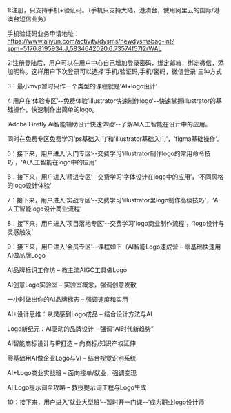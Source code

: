 1:注册，只支持手机+验证码。（手机只支持大陆，港澳台，使用阿里云的国际/港澳台短信业务）

手机验证码业务申请地址：https://www.aliyun.com/activity/dysms/newdysmsbag-int?spm=5176.8195934.J_5834642020.6.73574f57I2rWAL

2:注册登陆后，用户可以在用户中心自己增加登录密码，绑定邮箱，绑定微信，添加昵称。这样用户下次登录可以选择‘手机/验证码,手机/密码，微信登录'三种方式

3：最小mvp暂时只作一个类型的课程就是’AI+logo设计‘

4:用户在‘体验专区’--免费体验’illustrator快速制作logo‘--快速掌握illustrator的基础操作，快速制作出简单的logo。

‘Adobe Firefly Ai智能辅助设计快速体验’--了解AI人工智能在设计中的应用。

同时在免费专区免费学习‘ps基础入门’和‘illustrator基础入门’，‘figma基础操作’。

5：接下来，用户进入‘入门专区’--交费学习‘illustrator制作logo的常用命令技巧’，‘Ai人工智能在logo中的应用’

6：接下来，用户进入‘精进专区’--交费学习‘字体设计在logo中的应用’，‘不同风格的logo设计体验’

7：接下来，用户进入‘实战专区’--交费学习'illustrator里logo制作高级技巧'，‘Ai人工智能logo设计商业流程’

8：接下来，用户进入‘项目落地专区’--交费学习'logo商业制作流程'，‘logo设计与灵感触发’

9：接下来，用户进入‘会员专区’--课程如下（AI智能Logo速成营 – 零基础快速用AI做品牌Logo

AI品牌标识工作坊 – 教主流AIGC工具做Logo

AI创意Logo实验室 – 实验室概念，强调创意发散

一小时做出你的AI品牌标志 – 强调速度和实用

AI+设计思维：从灵感到Logo成品 – 结合设计方法与AI

Logo新纪元：AI驱动的品牌设计 – 强调“AI时代新趋势”

AI智能商标设计与IP打造 – 向商标/知识产权延伸

零基础用AI做企业Logo与VI – 结合视觉识别系统

AI+Logo商业实战班 – 面向接单/就业，强调变现

AI Logo提示词全攻略 – 教授提示词工程与Logo生成

10：接下来，用户进入‘就业大型班’--暂时开一门课--’成为职业logo设计师‘

